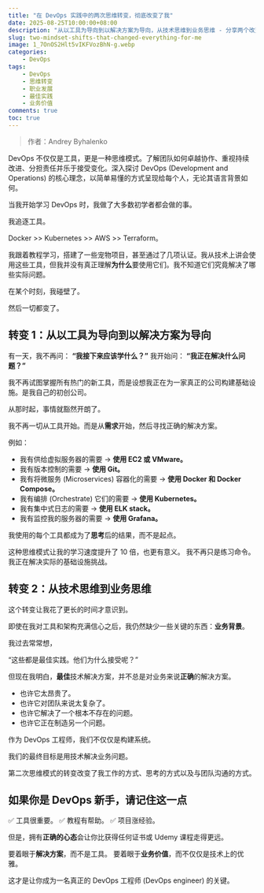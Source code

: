 ```yaml
---
title: "在 DevOps 实践中的两次思维转变，彻底改变了我"
date: 2025-08-25T10:00:00+08:00
description: "从以工具为导向到以解决方案为导向，从技术思维到业务思维 - 分享两个改变我 DevOps 职业生涯的关键思维转变。"
slug: two-mindset-shifts-that-changed-everything-for-me
image: 1_7OnOS2Hlt5vIKFVozBhN-g.webp
categories:
    - DevOps
tags:
    - DevOps
    - 思维转变
    - 职业发展
    - 最佳实践
    - 业务价值
comments: true
toc: true
---
```


>作者：Andrey Byhalenko

DevOps 不仅仅是工具，更是一种思维模式。了解团队如何卓越协作、重视持续改进、分担责任并乐于接受变化。深入探讨 DevOps (Development and Operations) 的核心理念，以简单易懂的方式呈现给每个人，无论其语言背景如何。

当我开始学习 DevOps 时，我做了大多数初学者都会做的事。

我追逐工具。

Docker >> Kubernetes >> AWS >> Terraform。

我跟着教程学习，搭建了一些宠物项目，甚至通过了几项认证。我从技术上讲会使用这些工具，但我并没有真正理解**为什么**要使用它们。我不知道它们究竟解决了哪些实际问题。

在某个时刻，我碰壁了。

然后一切都变了。


## 转变 1：从以工具为导向到以解决方案为导向

有一天，我不再问：
**“我接下来应该学什么？”**
我开始问：
**“我正在解决什么问题？”**

我不再试图掌握所有热门的新工具，而是设想我正在为一家真正的公司构建基础设施。是我自己的初创公司。

从那时起，事情就豁然开朗了。

我不再一切从工具开始。而是从**需求**开始，然后寻找正确的解决方案。

例如：

- 我有供给虚拟服务器的需要 → **使用 EC2 或 VMware。**
- 我有版本控制的需要 → **使用 Git。**
- 我有将微服务 (Microservices) 容器化的需要 → **使用 Docker 和 Docker Compose。**
- 我有编排 (Orchestrate) 它们的需要 → **使用 Kubernetes。**
- 我有集中式日志的需要 → **使用 ELK stack。**
- 我有监控我的服务器的需要 → **使用 Grafana。**

我使用的每个工具都成为了**思考**后的结果，而不是起点。

这种思维模式让我的学习速度提升了 10 倍，也更有意义。
我不再只是练习命令。我正在解决实际的基础设施挑战。

## 转变 2：从技术思维到业务思维

这个转变让我花了更长的时间才意识到。

即使在我对工具和架构充满信心之后，我仍然缺少一些关键的东西：**业务背景**。

我过去常常想，

“这些都是最佳实践。他们为什么接受呢？”

但现在我明白，**最佳**技术解决方案，并不总是对业务来说**正确**的解决方案。

- 也许它太昂贵了。
- 也许它对团队来说太复杂了。
- 也许它解决了一个根本不存在的问题。
- 也许它正在制造另一个问题。

作为 DevOps 工程师，我们不仅仅是构建系统。

我们的最终目标是用技术解决业务问题。

第二次思维模式的转变改变了我工作的方式、思考的方式以及与团队沟通的方式。

## 如果你是 DevOps 新手，请记住这一点

✅ 工具很重要。
✅ 教程有帮助。
✅ 项目涨经验。

但是，拥有**正确的心态**会让你比获得任何证书或 Udemy 课程走得更远。

要着眼于**解决方案**，而不是工具。
要着眼于**业务价值**，而不仅仅是技术上的优雅。

这才是让你成为一名真正的 DevOps 工程师 (DevOps engineer) 的关键。
